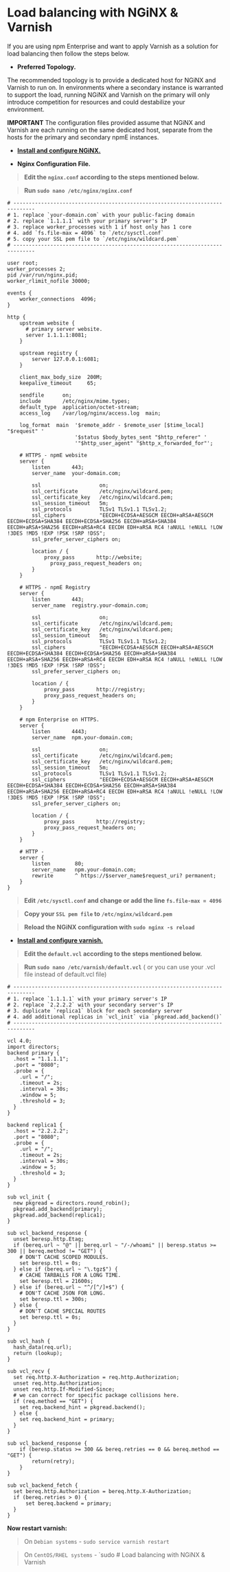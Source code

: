# Load balancing with NGiNX & Varnish

If you are using npm Enterprise and want to apply Varnish as a solution for load balancing then follow the steps below.

* **Preferred Topology.**

The recommended topology is to provide a dedicated host for NGiNX and Varnish to run on. In environments where a secondary instance is warranted to support the load, running NGiNX and Varnish on the primary will only introduce competition for resources and could destabilize your environment.

**IMPORTANT** The configuration files provided assume that NGiNX and Varnish are each running on the same dedicated host, separate from the hosts for the primary and secondary npmE instances.

* [**Install and configure NGiNX.**](https://www.nginx.com/resources/wiki/start/topics/tutorials/install/)

* **Nginx Configuration File.**

> **Edit the `nginx.conf` according to the steps mentioned below.**

> **Run `sudo nano /etc/nginx/nginx.conf`**

```
# -----------------------------------------------------------------------------
# 1. replace `your-domain.com` with your public-facing domain
# 2. replace `1.1.1.1` with your primary server's IP
# 3. replace worker_processes with 1 if host only has 1 core
# 4. add `fs.file-max = 4096` to `/etc/sysctl.conf`
# 5. copy your SSL pem file to `/etc/nginx/wildcard.pem`
# -----------------------------------------------------------------------------

user root;
worker_processes 2;
pid /var/run/nginx.pid;
worker_rlimit_nofile 30000;

events {
    worker_connections  4096;
}

http {
    upstream website {
      # primary server website.
      server 1.1.1.1:8081;
    }

    upstream registry {
        server 127.0.0.1:6081;
    }

    client_max_body_size  200M;
    keepalive_timeout     65;

    sendfile      on;
    include       /etc/nginx/mime.types;
    default_type  application/octet-stream;
    access_log    /var/log/nginx/access.log  main;

    log_format  main  '$remote_addr - $remote_user [$time_local] "$request" '
                      '$status $body_bytes_sent "$http_referer" '
                      '"$http_user_agent" "$http_x_forwarded_for"';

    # HTTPS - npmE website
    server {
        listen       443;
        server_name  your-domain.com;

        ssl                   on;
        ssl_certificate       /etc/nginx/wildcard.pem;
        ssl_certificate_key   /etc/nginx/wildcard.pem;
        ssl_session_timeout   5m;
        ssl_protocols         TLSv1 TLSv1.1 TLSv1.2;
        ssl_ciphers           "EECDH+ECDSA+AESGCM EECDH+aRSA+AESGCM EECDH+ECDSA+SHA384 EECDH+ECDSA+SHA256 EECDH+aRSA+SHA384 EECDH+aRSA+SHA256 EECDH+aRSA+RC4 EECDH EDH+aRSA RC4 !aNULL !eNULL !LOW !3DES !MD5 !EXP !PSK !SRP !DSS";
        ssl_prefer_server_ciphers on;

        location / {
            proxy_pass       http://website;
              proxy_pass_request_headers on;
        }
    }

    # HTTPS - npmE Registry
    server {
        listen       443;
        server_name  registry.your-domain.com;

        ssl                   on;
        ssl_certificate       /etc/nginx/wildcard.pem;
        ssl_certificate_key   /etc/nginx/wildcard.pem;
        ssl_session_timeout   5m;
        ssl_protocols         TLSv1 TLSv1.1 TLSv1.2;
        ssl_ciphers           "EECDH+ECDSA+AESGCM EECDH+aRSA+AESGCM EECDH+ECDSA+SHA384 EECDH+ECDSA+SHA256 EECDH+aRSA+SHA384 EECDH+aRSA+SHA256 EECDH+aRSA+RC4 EECDH EDH+aRSA RC4 !aNULL !eNULL !LOW !3DES !MD5 !EXP !PSK !SRP !DSS";
        ssl_prefer_server_ciphers on;

        location / {
            proxy_pass       http://registry;
            proxy_pass_request_headers on;
        }
    }

    # npm Enterprise on HTTPS.
    server {
        listen       4443;
        server_name  npm.your-domain.com;

        ssl                   on;
        ssl_certificate       /etc/nginx/wildcard.pem;
        ssl_certificate_key   /etc/nginx/wildcard.pem;
        ssl_session_timeout   5m;
        ssl_protocols         TLSv1 TLSv1.1 TLSv1.2;
        ssl_ciphers           "EECDH+ECDSA+AESGCM EECDH+aRSA+AESGCM EECDH+ECDSA+SHA384 EECDH+ECDSA+SHA256 EECDH+aRSA+SHA384 EECDH+aRSA+SHA256 EECDH+aRSA+RC4 EECDH EDH+aRSA RC4 !aNULL !eNULL !LOW !3DES !MD5 !EXP !PSK !SRP !DSS";
        ssl_prefer_server_ciphers on;

        location / {
            proxy_pass       http://registry;
            proxy_pass_request_headers on;
        }
    }

    # HTTP -
    server {
        listen        80;
        server_name   npm.your-domain.com;
        rewrite       ^ https://$server_name$request_uri? permanent;
    }
}
```

> **Edit `/etc/sysctl.conf` and change or add the line `fs.file-max = 4096`**

> **Copy your `SSL pem file` to `/etc/nginx/wildcard.pem`**

> **Reload the NGiNX configuration with `sudo nginx -s reload`**

* [**Install and configure varnish.**](https://varnish-cache.org/docs/trunk/installation/install.html?highlight=installation)

> **Edit the `default.vcl` according to the steps mentioned below.**

> **Run `sudo nano /etc/varnish/default.vcl`** ( or you can use your .vcl file instead of default.vcl file)

```
# -----------------------------------------------------------------------------
# 1. replace `1.1.1.1` with your primary server's IP
# 2. replace `2.2.2.2` with your secondary server's IP
# 3. duplicate `replica1` block for each secondary server
# 4. add additional replicas in `vcl_init` via `pkgread.add_backend()`
# -----------------------------------------------------------------------------

vcl 4.0;
import directors;
backend primary {
  .host = "1.1.1.1";
  .port = "8080";
  .probe = {
    .url = "/";
    .timeout = 2s;
    .interval = 30s;
    .window = 5;
    .threshold = 3;
  }
}

backend replica1 {
  .host = "2.2.2.2";
  .port = "8080";
  .probe = {
    .url = "/";
    .timeout = 2s;
    .interval = 30s;
    .window = 5;
    .threshold = 3;
  }
}

sub vcl_init {
  new pkgread = directors.round_robin();
  pkgread.add_backend(primary);
  pkgread.add_backend(replica1);
}

sub vcl_backend_response {
  unset beresp.http.Etag;
  if (bereq.url ~ "@" || bereq.url ~ "/-/whoami" || beresp.status >= 300 || bereq.method != "GET") {
    # DON'T CACHE SCOPED MODULES.
    set beresp.ttl = 0s;
  } else if (bereq.url ~ "\.tgz$") {
    # CACHE TARBALLS FOR A LONG TIME.
    set beresp.ttl = 21600s;
  } else if (bereq.url ~ "^/[^/]+$") {
    # DON'T CACHE JSON FOR LONG.
    set beresp.ttl = 300s;
  } else {
    # DON'T CACHE SPECIAL ROUTES
    set beresp.ttl = 0s;
  }
}

sub vcl_hash {
  hash_data(req.url);
  return (lookup);
}

sub vcl_recv {
  set req.http.X-Authorization = req.http.Authorization;
  unset req.http.Authorization;
  unset req.http.If-Modified-Since;
  # we can correct for specific package collisions here.
  if (req.method == "GET") {
    set req.backend_hint = pkgread.backend();
  } else {
    set req.backend_hint = primary;
  }
}

sub vcl_backend_response {
    if (beresp.status >= 300 && bereq.retries == 0 && bereq.method == "GET") {
        return(retry);
    }
}

sub vcl_backend_fetch {
  set bereq.http.Authorization = bereq.http.X-Authorization;
  if (bereq.retries > 0) {
      set bereq.backend = primary;
  }
}
```

**Now restart varnish:**

> On `Debian systems` - `sudo service varnish restart`

> On `CentOS/RHEL systems` - `sudo # Load balancing with NGiNX & Varnish

